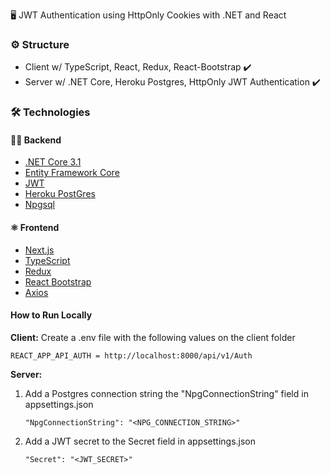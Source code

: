 
🖥  JWT Authentication using HttpOnly Cookies with .NET and React

### ⚙️  Structure

-   Client w/ TypeScript, React, Redux, React-Bootstrap  ✔️
-   Server w/ .NET Core, Heroku Postgres, HttpOnly JWT Authentication   ✔️

### 🛠  Technologies

#### 👨‍💻 Backend
-  	[.NET Core 3.1](https://dotnet.microsoft.com/download)
 - [Entity Framework Core](https://docs.microsoft.com/pt-br/ef/core/)
 - [JWT](https://jwt.io/)
-  [Heroku PostGres](https://www.heroku.com/postgres)
-  [Npgsql](https://www.npgsql.org/)
#### ⚛️ Frontend
-   [Next.js](https://nextjs.org/)
-   [TypeScript](https://www.typescriptlang.org/)
-   [Redux](https://redux.js.org/)
-   [React Bootstrap](https://react-bootstrap.github.io/)
-   [Axios](https://axios-http.com/)

#### How to Run Locally
**Client:** 
Create a .env file with the following values on the client folder

	REACT_APP_API_AUTH = http://localhost:8000/api/v1/Auth
		   
    
**Server:** 

 1. Add a Postgres connection string the "NpgConnectionString" field in appsettings.json
    
        "NpgConnectionString": "<NPG_CONNECTION_STRING>"
         
 2. Add a JWT secret to the Secret field in appsettings.json

        "Secret": "<JWT_SECRET>"
        
 
